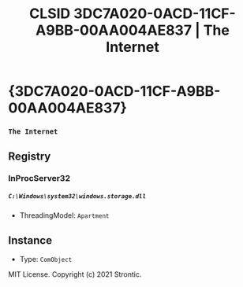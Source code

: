 ﻿---
title: "CLSID 3DC7A020-0ACD-11CF-A9BB-00AA004AE837 | The Internet"
excerpt: What is COM-Object CLSID 3DC7A020-0ACD-11CF-A9BB-00AA004AE837?
---

# {3DC7A020-0ACD-11CF-A9BB-00AA004AE837}

### `The Internet`

## Registry


### InProcServer32

##### `C:\Windows\system32\windows.storage.dll`
* ThreadingModel: `Apartment`

## Instance

* Type: `ComObject`

MIT License. Copyright (c) 2021 Strontic.


